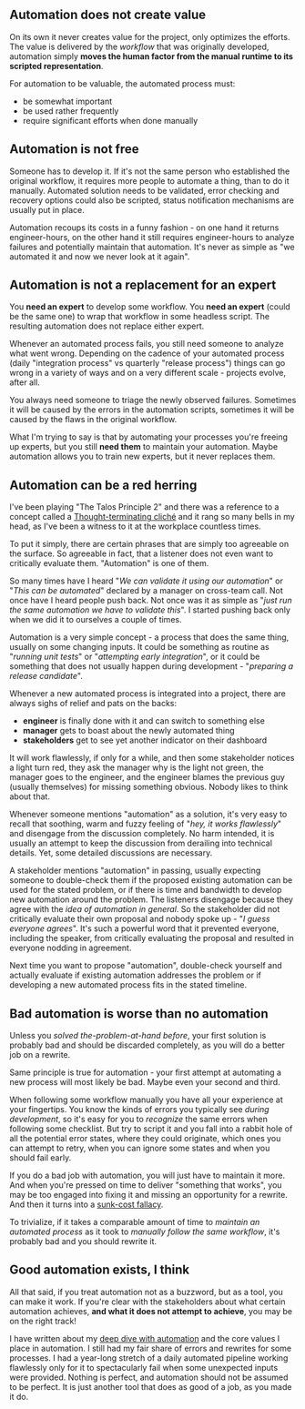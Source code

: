 ## Automation does not create value

On its own it never creates value for the project, only optimizes the efforts. The value is delivered by the _workflow_
that was originally developed, automation simply **moves the human factor from the manual runtime to its scripted
representation**.

For automation to be valuable, the automated process must:
* be somewhat important
* be used rather frequently
* require significant efforts when done manually

## Automation is not free

Someone has to develop it. If it's not the same person who established the original workflow, it requires more people to
automate a thing, than to do it manually. Automated solution needs to be validated, error checking and recovery options
could also be scripted, status notification mechanisms are usually put in place.

Automation recoups its costs in a funny fashion - on one hand it returns engineer-hours, on the other hand it still
requires engineer-hours to analyze failures and potentially maintain that automation. It's never as simple as "we
automated it and now we never look at it again".

## Automation is not a replacement for an expert

You **need an expert** to develop some workflow. You **need an expert** (could be the same one) to wrap that workflow in
some headless script. The resulting automation does not replace either expert.

Whenever an automated process fails, you still need someone to analyze what went wrong. Depending on the cadence of your
automated process (daily "integration process" vs quarterly "release process") things can go wrong in a variety of ways
and on a very different scale - projects evolve, after all.

You always need someone to triage the newly observed failures. Sometimes it will be caused by the errors in the
automation scripts, sometimes it will be caused by the flaws in the original workflow.

What I'm trying to say is that by automating your processes you're freeing up experts, but you still **need them** to
maintain your automation. Maybe automation allows you to train new experts, but it never replaces them.

## Automation can be a red herring

I've been playing "The Talos Principle 2" and there was a reference to a concept called a [Thought-terminating
cliché](https://en.wikipedia.org/wiki/Thought-terminating_clich%C3%A9) and it rang so many bells in my head, as I've
been a witness to it at the workplace countless times.

To put it simply, there are certain phrases that are simply too agreeable on the surface. So agreeable in fact, that a
listener does not even want to critically evaluate them. "Automation" is one of them.

So many times have I heard "_We can validate it using our automation_" or "_This can be automated_" declared by a
manager on cross-team call. Not once have I heard people push back. Not once was it as simple as "_just run the same
automation we have to validate this_". I started pushing back only when we did it to ourselves a couple of times.

Automation is a very simple concept - a process that does the same thing, usually on some changing inputs. It could be
something as routine as "_running unit tests_" or "_attempting early integration_", or it could be something that does
not usually happen during development - "_preparing a release candidate_".

Whenever a new automated process is integrated into a project, there are always sighs of relief and pats on the backs:
* **engineer** is finally done with it and can switch to something else
* **manager** gets to boast about the newly automated thing
* **stakeholders** get to see yet another indicator on their dashboard

It will work flawlessly, if only for a while, and then some stakeholder notices a light turn red, they ask the manager
why is the light not green, the manager goes to the engineer, and the engineer blames the previous guy (usually
themselves) for missing something obvious. Nobody likes to think about that.

Whenever someone mentions "automation" as a solution, it's very easy to recall that soothing, warm and fuzzy feeling of
"_hey, it works flawlessly_" and disengage from the discussion completely. No harm intended, it is usually an attempt to
keep the discussion from derailing into technical details. Yet, some detailed discussions are necessary.

A stakeholder mentions "automation" in passing, usually expecting someone to double-check them if the proposed existing
automation can be used for the stated problem, or if there is time and bandwidth to develop new automation around the
problem. The listeners disengage because they agree with the _idea of automation in general_. So the stakeholder did not
critically evaluate their own proposal and nobody spoke up - "_I guess everyone agrees_". It's such a powerful word that
it prevented everyone, including the speaker, from critically evaluating the proposal and resulted in everyone nodding
in agreement.

Next time you want to propose "automation", double-check yourself and actually evaluate if existing automation addresses
the problem or if developing a new automated process fits in the stated timeline.

## Bad automation is worse than no automation

Unless you _solved the-problem-at-hand before_, your first solution is probably bad and should be discarded completely,
as you will do a better job on a rewrite.

Same principle is true for automation - your first attempt at automating a new process will most likely be bad. Maybe
even your second and third.

When following some workflow manually you have all your experience at your fingertips. You know the kinds of errors you
typically see _during development_, so it's easy for you to _recognize_ the same errors when following some checklist.
But try to script it and you fall into a rabbit hole of all the potential error states, where they could originate,
which ones you can attempt to retry, when you can ignore some states and when you should fail early.

If you do a bad job with automation, you will just have to maintain it more. And when you're pressed on time to deliver
"something that works", you may be too engaged into fixing it and missing an opportunity for a rewrite. And then it
turns into a [sunk-cost fallacy](https://en.wikipedia.org/wiki/Escalation_of_commitment).

To trivialize, if it takes a comparable amount of time to _maintain an automated process_ as it took to _manually follow
the same workflow_, it's probably bad and you should rewrite it.

## Good automation exists, I think

All that said, if you treat automation not as a buzzword, but as a tool, you can make it work. If you're clear with the
stakeholders about what certain automation achieves, **and what it does not attempt to achieve**, you may be on the
right track!

I have written about my [deep dive with automation](../../work/automation) and the core values I place in automation. I
still had my fair share of errors and rewrites for some processes. I had a year-long stretch of a daily automated
pipeline working flawlessly only for it to spectacularly fail when some unexpected inputs were provided. Nothing is
perfect, and automation should not be assumed to be perfect. It is just another tool that does as good of a job, as you
made it do.
